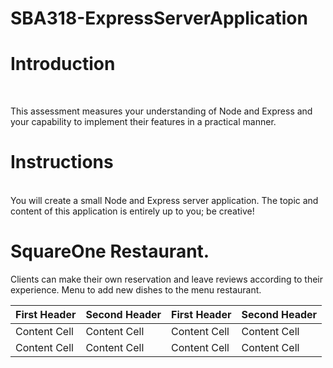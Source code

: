 # SBA318-ExpressServerApplication
<h1>Introduction</h1> <br>

This assessment measures your understanding of Node and Express and your capability to implement their features in a practical manner.


<h1> Instructions </h1> <br>
You will create a small Node and Express server application. The topic and content of this application is entirely up to you; be creative!

# SquareOne Restaurant.

Clients can make their own reservation and leave reviews according to their experience. 
Menu to add new dishes to the menu restaurant. 



| First Header  | Second Header | First Header  | Second Header |
| ------------- | ------------- | ------------- | ------------- |
| Content Cell  | Content Cell  | Content Cell  | Content Cell  
| Content Cell  | Content Cell  |Content Cell  | Content Cell 

